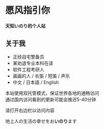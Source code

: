 # 愿风指引你

#### 天知いのり的个人站  

<!-- .slide -->

## 关于我

- 正经自宅警备员  
- 某劝退专业本科在读  
- 软件工程考研人  
- 画画的人 / 长笛 / 短笛 / 声乐
- 中文 / 日本語 / English 

<!-- .slide -->

本站使用双托管模式，保证世界各地的通畅访问  
通过国内访问看到的更新可能会推迟5-40分钟  

请打开右边栏以访问内容  

<!-- .slide -->

<font face="Yu Mincho">地上人の生活の幸せをお**いのり**ます</font>
